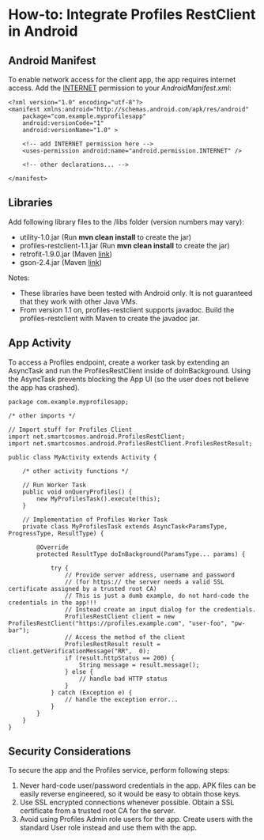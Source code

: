 # How-to: Integrate Profiles RestClient in Android

## Android Manifest

To enable network access for the client app, the app requires internet access. Add the [INTERNET](http://developer.android.com/reference/android/Manifest.permission.html#INTERNET "INTERNET PERMISSION") permission to your *AndroidManifest.xml*:

	<?xml version="1.0" encoding="utf-8"?>
	<manifest xmlns:android="http://schemas.android.com/apk/res/android"
	    package="com.example.myprofilesapp"
	    android:versionCode="1"
	    android:versionName="1.0" >
	 
	    <!-- add INTERNET permission here -->
	    <uses-permission android:name="android.permission.INTERNET" />
	 
	    <!-- other declarations... -->
	 
	</manifest>

## Libraries

Add following library files to the /libs folder (version numbers may vary):

 - utility-1.0.jar (Run **mvn clean install** to create the jar) 
 - profiles-restclient-1.1.jar (Run **mvn clean install** to create the jar)
 - retrofit-1.9.0.jar (Maven [link](http://mvnrepository.com/artifact/com.squareup.retrofit/retrofit "RetroFit in Maven"))
 - gson-2.4.jar (Maven [link](http://mvnrepository.com/artifact/com.google.code.gson/gson "GSON in Maven"))

Notes:

 - These libraries have been tested with Android only. It is not guaranteed that they work with other Java VMs.
 - From version 1.1 on, profiles-restclient supports javadoc. Build the profiles-restclient with Maven to create the javadoc jar.

## App Activity

To access a Profiles endpoint, create a worker task by extending an AsyncTask and run the ProfilesRestClient inside of doInBackground. Using the AsyncTask prevents blocking the App UI (so the user does not believe the app has crashed).

	package com.example.myprofilesapp;
	 
	/* other imports */
	 
	// Import stuff for Profiles Client
	import net.smartcosmos.android.ProfilesRestClient;
	import net.smartcosmos.android.ProfilesRestClient.ProfilesRestResult;
	 
	public class MyActivity extends Activity {
	 
	    /* other activity functions */
	 
	    // Run Worker Task
	    public void onQueryProfiles() {
	        new MyProfilesTask().execute(this);
	    }
	 
	    // Implementation of Profiles Worker Task
	    private class MyProfilesTask extends AsyncTask<ParamsType, ProgressType, ResultType) {
	 
	        @Override
	        protected ResultType doInBackground(ParamsType... params) {
	             
	            try {
	                // Provide server address, username and password
	                // (for https:// the server needs a valid SSL certificate assigned by a trusted root CA)
	                // This is just a dumb example, do not hard-code the credentials in the app!!!
	                // Instead create an input dialog for the credentials.
	                ProfilesRestClient client = new ProfilesRestClient("https://profiles.example.com", "user-foo", "pw-bar");
	                // Access the method of the client
	                ProfilesRestResult result = client.getVerificationMessage("RR",  0);
	                if (result.httpStatus == 200) {
	                    String message = result.message();
	                } else {
	                    // handle bad HTTP status
	                }
	            } catch (Exception e) {
	                // handle the exception error...
	            }
	        }
	    }
	}

## Security Considerations

To secure the app and the Profiles service, perform following steps:

1. Never hard-code user/password credentials in the app. APK files can be easily reverse engineered, so it would be easy to obtain those keys.
2. Use SSL encrypted connections whenever possible. Obtain a SSL certificate from a trusted root CA for the server.
3. Avoid using Profiles Admin role users for the app. Create users with the standard User role instead and use them with the app.